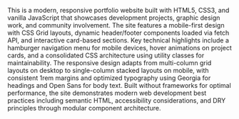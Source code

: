 This is a modern, responsive portfolio website built with HTML5, CSS3, and vanilla JavaScript that showcases development projects, graphic design work, and community involvement. The site features a mobile-first design with CSS Grid layouts, dynamic header/footer components loaded via fetch API, and interactive card-based sections. Key technical highlights include a hamburger navigation menu for mobile devices, hover animations on project cards, and a consolidated CSS architecture using utility classes for maintainability. The responsive design adapts from multi-column grid layouts on desktop to single-column stacked layouts on mobile, with consistent 1rem margins and optimized typography using Georgia for headings and Open Sans for body text. Built without frameworks for optimal performance, the site demonstrates modern web development best practices including semantic HTML, accessibility considerations, and DRY principles through modular component architecture.
